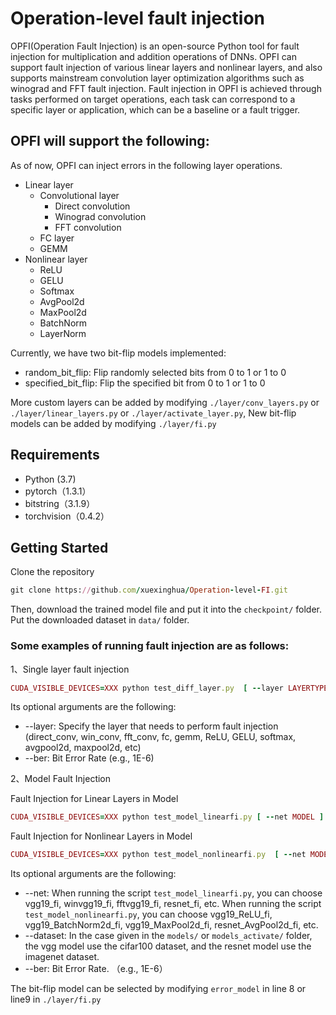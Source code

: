 # Operation-level fault injection
OPFI(Operation Fault Injection) is an open-source Python tool for fault injection for multiplication and addition operations of DNNs. OPFI can support fault injection of various linear layers and nonlinear layers, and also supports mainstream convolution layer optimization algorithms such as winograd and FFT fault injection. Fault injection in OPFI is achieved through tasks performed on target operations, each task can correspond to a specific layer or application, which can be a baseline or a fault trigger.

## OPFI will support the following:
As of now, OPFI can inject errors in the following layer operations.
* Linear layer
  * Convolutional layer
    * Direct convolution
    * Winograd convolution
    * FFT convolution
  * FC layer
  * GEMM
* Nonlinear layer
  * ReLU
  * GELU
  * Softmax
  * AvgPool2d
  * MaxPool2d
  * BatchNorm
  * LayerNorm
  
Currently, we have two bit-flip models implemented:
* random_bit_flip: Flip randomly selected bits from 0 to 1 or 1 to 0
* specified_bit_flip: Flip the specified bit from 0 to 1 or 1 to 0

More custom layers can be added by modifying ```./layer/conv_layers.py``` or ```./layer/linear_layers.py``` or ```./layer/activate_layer.py```, New bit-flip models can be added by modifying ```./layer/fi.py```
## Requirements
* Python (3.7)
* pytorch（1.3.1）
* bitstring（3.1.9）
* torchvision（0.4.2）
## Getting Started
Clone the repository
```ruby
git clone https://github.com/xuexinghua/Operation-level-FI.git
```

Then, download the trained model file and put it into the ```checkpoint/``` folder. Put the downloaded dataset in  ```data/``` folder. 

### Some examples of running fault injection are as follows:
1、Single layer fault injection

```ruby
CUDA_VISIBLE_DEVICES=XXX python test_diff_layer.py  [ --layer LAYERTYPE ] [ --ber BITERRORRATE ]
```

Its optional arguments are the following:
* --layer: Specify the layer that needs to perform fault injection (direct_conv, win_conv, fft_conv, fc, gemm, ReLU, GELU, softmax, avgpool2d, maxpool2d, etc)
* --ber: Bit Error Rate (e.g., 1E-6)

2、Model Fault Injection

Fault Injection for Linear Layers in Model
```ruby
CUDA_VISIBLE_DEVICES=XXX python test_model_linearfi.py [ --net MODEL ] [ --dataset DATASET ] [ --ber BITERRORRATE ]
```

Fault Injection for Nonlinear Layers in Model
```ruby
CUDA_VISIBLE_DEVICES=XXX python test_model_nonlinearfi.py  [ --net MODEL ] [ --dataset DATASET ] [ --ber BITERRORRATE ]
```

Its optional arguments are the following:
* --net: When running the script ```test_model_linearfi.py```, you can choose vgg19_fi, winvgg19_fi, fftvgg19_fi, resnet_fi, etc. When running the script ```test_model_nonlinearfi.py```, you can choose vgg19_ReLU_fi, vgg19_BatchNorm2d_fi, vgg19_MaxPool2d_fi, resnet_AvgPool2d_fi, etc.
* --dataset: In the case given in the ```models/``` or ```models_activate/``` folder, the vgg model use the cifar100 dataset, and the resnet model use the imagenet dataset.
* --ber: Bit Error Rate. （e.g., 1E-6）

The bit-flip model can be selected by modifying ```error_model``` in line 8 or line9 in ```./layer/fi.py```
